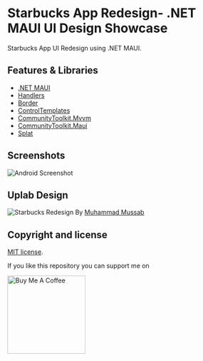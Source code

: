 # Starbucks App Redesign- .NET MAUI UI Design Showcase

Starbucks App UI Redesign using .NET MAUI.

## Features & Libraries

* [.NET MAUI](https://docs.microsoft.com/en-us/dotnet/maui/)
* [Handlers](https://docs.microsoft.com/en-us/dotnet/maui/user-interface/handlers/customize)
* [Border](https://docs.microsoft.com/en-us/dotnet/maui/user-interface/controls/border)
* [ControlTemplates](https://docs.microsoft.com/en-us/dotnet/maui/fundamentals/controltemplate)
* [CommunityToolkit.Mvvm](https://www.nuget.org/packages/CommunityToolkit.Mvvm/)
* [CommunityToolkit.Maui](https://www.nuget.org/packages/CommunityToolkit.Maui)
* [Splat](https://www.nuget.org/packages/Splat)

## Screenshots

![Android Screenshot](https://github.com/sattasundar/maui-starbucks-ui/blob/main/images/android.png)

## Uplab Design

![Starbucks Redesign](https://github.com/sattasundar/maui-starbucks-ui/blob/main/images/starbucks_uplabs_challange.png)
By [Muhammad Mussab](https://www.uplabs.com/muhammadmussab156)



## Copyright and license

[MIT license](https://opensource.org/licenses/MIT).

If you like this repository you can support me on

<a href="https://www.buymeacoffee.com/sattasundar" target="_blank"><img src="https://www.buymeacoffee.com/assets/img/guidelines/download-assets-sm-1.svg" alt="Buy Me A Coffee" width="175"></a>
